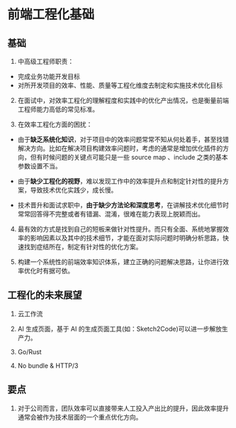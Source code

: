 # 前端工程化基础

## 基础

1. 中高级工程师职责：

- 完成业务功能开发目标
- 对所开发项目的效率、性能、质量等工程化维度去制定和实施技术优化目标

2. 在面试中，对效率工程化的理解程度和实践中的优化产出情况，也是衡量前端工程师能力高低的常见标准。

3. 在效率工程化方面的困扰：

- 由于**缺乏系统化知识**，对于项目中的效率问题常常不知从何处着手，甚至找错解决方向。比如在解决项目构建效率问题时，考虑的通常是增加优化插件的方向，但有时候问题的关键点可能只是一些 source map 、include 之类的基本参数设置不当。

- 由于**缺少工程化的视野**，难以发现工作中的效率提升点和制定针对性的提升方案，导致技术优化实践少，成长慢。

- 技术晋升和面试求职中，**由于缺少方法论和深度思考**，在讲解技术优化细节时常常回答得不完整或者有错漏、混淆，很难在能力表现上脱颖而出。

4. 最有效的方式是找到自己的短板来做针对性提升。而只有全面、系统地掌握效率的影响因素以及其中的技术细节，才能在面对实际问题时明确分析思路，快速找到症结所在，制定有针对性的优化方案。

5. 构建一个系统性的前端效率知识体系，建立正确的问题解决思路，让你进行效率优化时有据可依。

## 工程化的未来展望

1. 云工作流

2. AI 生成页面，基于 AI 的生成页面工具(如：Sketch2Code)可以进一步解放生产力。

3. Go/Rust

4. No bundle & HTTP/3

## 要点

1. 对于公司而言，团队效率可以直接带来人工投入产出比的提升，因此效率提升通常会被作为技术层面的一个重点优化方向。
